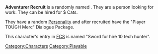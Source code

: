 **Adventurer Recruit** is a randomly named [](Generic_Recruits.md). They are a person looking for
work. They can be hired for \$ Cats.

They have a random [Personality](Personality.md "wikilink") and after
recruited have the "Player TOUGH Merc" Dialogue Package.

This character's entry in [FCS](Forgotten_Construction_Set.md "wikilink")
is named "Sword for hire 10 tech hunter".

[Category:Characters](Category:Characters "wikilink")
[Category:Playable](Category:Playable "wikilink")